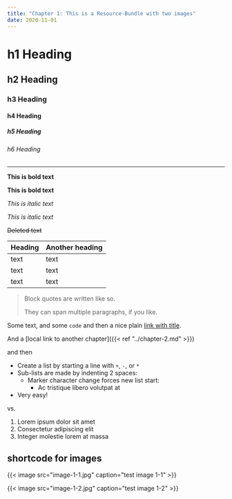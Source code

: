 ```yaml
---
title: "Chapter 1: This is a Resource-Bundle with two images"
date: 2020-11-01
---
```


# h1 Heading
## h2 Heading
### h3 Heading
#### h4 Heading
##### h5 Heading
###### h6 Heading


---

**This is bold text**

__This is bold text__

*This is italic text*

_This is italic text_

~~Deleted text~~


| Heading | Another heading |
| ------  | --------------- |
|  text   |      text       |
|  text   |      text       |
|  text   |      text       |

> Block quotes are
> written like so.
>
> They can span multiple paragraphs,
> if you like.

Some text, and some `code` and then a nice plain [link with title](https://weitblick.org "title text!").

And a [local link to another chapter]({{< ref "../chapter-2.md" >}})

and then

+ Create a list by starting a line with `+`, `-`, or `*`
+ Sub-lists are made by indenting 2 spaces:
  - Marker character change forces new list start:
    * Ac tristique libero volutpat at
+ Very easy!

vs.

1. Lorem ipsum dolor sit amet
2. Consectetur adipiscing elit
3. Integer molestie lorem at massa

## shortcode for images

{{< image src="image-1-1.jpg" caption="test image 1-1" >}}

{{< image src="image-1-2.jpg" caption="test image 1-2" >}}
